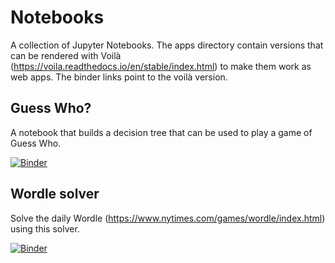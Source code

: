 # Notebooks

A collection of Jupyter Notebooks. The apps directory contain versions that can be rendered with Voilà (https://voila.readthedocs.io/en/stable/index.html) to make them work as web apps. The binder links point to the voilà version.

## Guess Who?
A notebook that builds a decision tree that can be used to play a game of Guess Who.

[![Binder](https://mybinder.org/badge_logo.svg)](https://mybinder.org/v2/gh/afvanwoudenberg/notebooks/master?urlpath=voila%2Frender%2Fapps%2Fguess-who.ipynb)

## Wordle solver
Solve the daily Wordle (https://www.nytimes.com/games/wordle/index.html) using this solver.

[![Binder](https://mybinder.org/badge_logo.svg)](https://mybinder.org/v2/gh/afvanwoudenberg/notebooks/master?urlpath=voila%2Frender%2Fapps%2Fwordle.ipynb)

